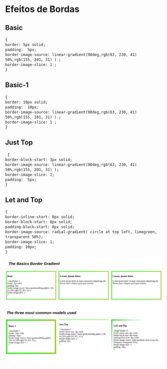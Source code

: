 # Efeitos de Bordas


## Basic 
    {
    border: 5px solid;
    padding:  5px;
    border-image-source: linear-gradient(90deg,rgb(63, 230, 41) 50%,rgb(155, 201, 31) ) ;
    border-image-slice: 1 ;
    }

## Basic-1
    {
    border: 10px solid;
    padding:  10px;
    border-image-source: linear-gradient(90deg,rgb(63, 230, 41) 50%,rgb(155, 201, 31) ) ;
    border-image-slice: 1 ;
    }
    
## Just Top
     {
    border-block-start: 3px solid;
    border-image-source: linear-gradient(90deg,rgb(63, 230, 41) 50%,rgb(155, 201, 31) );
    border-image-slice: 1;
    padding:  5px;
    }
   

## Let and Top 
    {
    border-inline-start: 8px solid;
    border-block-start: 8px solid;
    padding-block-start: 8px solid;
    border-image-source: radial-gradient( circle at top left, limegreen, transparent 50%);
    border-image-slice: 1;
    padding: 10px;
    }
 
![](https://github.com/Devmurilomartins/Basic_HTML_CSS/blob/e3f0ef647df9514282ce1ef90ee95a82405f3b3c/Borders_CSS/Screenshot%20from%202022-10-19%2014-05-38.png)



